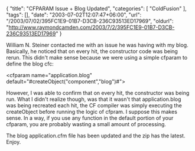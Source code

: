 {
	"title": "CFPARAM Issue + Blog Updated",
	"categories": [
		"ColdFusion"
	],
	"tags": [],
	"date": "2003-07-02T12:07:47+06:00",
	"url": "/2003/07/02/395FC1E9-01B7-D3CB-236C93513ED17969",
	"oldurl": "http://www.raymondcamden.com/2003/7/2/395FC1E9-01B7-D3CB-236C93513ED17969"
}

William N. Steiner contacted me with an issue he was having with my blog. Basically, he noticed that on every hit, the constructor code was being rerun. This didn't make sense because we were using a simple cfparam to define the blog cfc:

<cfparam name="application.blog" default="#createObject("component","blog")#">

However, I was able to confirm that on every hit, the constructor was being run. What I didn't realize though, was that it wasn't that application.blog was being recreated each hit, the CF compiler was simply executing the createObject before running the logic of cfpram. I suppose this makes sense. In a way, if you use any function in the default portion of your cfparam, you are probably wasting a small amount of processing.

The blog application.cfm file has been updated and the zip has the latest. Enjoy.